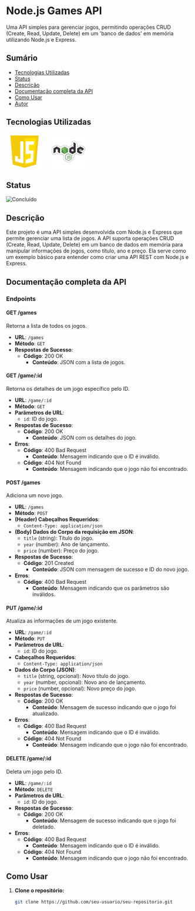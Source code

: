# Node.js Games API

Uma API simples para gerenciar jogos, permitindo operações CRUD (Create, Read, Update, Delete) em um 'banco de dados' em memória utilizando Node.js e Express.

## Sumário

- [Tecnologias Utilizadas](#tecnologias-utilizadas)
- [Status](#status)
- [Descrição](#descrição)
- [Documentação completa da API](#documentação-completa-da-api)
- [Como Usar](#como-usar)
- [Autor](#autor)

## Tecnologias Utilizadas

<div style="display: flex; flex-direction: row;">
  <div style="margin-right: 20px; display: flex; justify-content: flex-start;">
    <img src="img/js.png" alt="Logo JavaScript" width="100"/>
  </div>
  <div style="margin-right: 20px; display: flex; justify-content: flex-start;">
    <img src="img/node.png" alt="Logo Node.js" width="100"/>
  </div>
</div>

## Status

![Concluído](http://img.shields.io/static/v1?label=STATUS&message=CONCLUIDO&color=GREEN&style=for-the-badge)

## Descrição

Este projeto é uma API simples desenvolvida com Node.js e Express que permite gerenciar uma lista de jogos. A API suporta operações CRUD (Create, Read, Update, Delete) em um banco de dados em memória para manipular informações de jogos, como título, ano e preço. Ela serve como um exemplo básico para entender como criar uma API REST com Node.js e Express.

## Documentação completa da API

### Endpoints

#### GET /games

Retorna a lista de todos os jogos.

- **URL**: `/games`
- **Método**: `GET`
- **Respostas de Sucesso**:
  - **Código**: 200 OK
    - **Conteúdo**: JSON com a lista de jogos.

#### GET /game/:id

Retorna os detalhes de um jogo específico pelo ID.

- **URL**: `/game/:id`
- **Método**: `GET`
- **Parâmetros de URL**:
  - `id`: ID do jogo.
- **Respostas de Sucesso**:
  - **Código**: 200 OK
    - **Conteúdo**: JSON com os detalhes do jogo.
- **Erros**:
  - **Código**: 400 Bad Request
    - **Conteúdo**: Mensagem indicando que o ID é inválido.
  - **Código**: 404 Not Found
    - **Conteúdo**: Mensagem indicando que o jogo não foi encontrado.

#### POST /games

Adiciona um novo jogo.

- **URL**: `/games`
- **Método**: `POST`
- **(Header) Cabeçalhos Requeridos**:
  - `Content-Type: application/json`
- **(Body) Dados do Corpo da requisição em JSON**:
  - `title` (string): Título do jogo.
  - `year` (number): Ano de lançamento.
  - `price` (number): Preço do jogo.
- **Respostas de Sucesso**:
  - **Código**: 201 Created
    - **Conteúdo**: JSON com mensagem de sucesso e ID do novo jogo.
- **Erros**:
  - **Código**: 400 Bad Request
    - **Conteúdo**: Mensagem indicando que os parâmetros são inválidos.

#### PUT /game/:id

Atualiza as informações de um jogo existente.

- **URL**: `/game/:id`
- **Método**: `PUT`
- **Parâmetros de URL**:
  - `id`: ID do jogo.
- **Cabeçalhos Requeridos**:
  - `Content-Type: application/json`
- **Dados do Corpo (JSON)**:
  - `title` (string, opcional): Novo título do jogo.
  - `year` (number, opcional): Novo ano de lançamento.
  - `price` (number, opcional): Novo preço do jogo.
- **Respostas de Sucesso**:
  - **Código**: 200 OK
    - **Conteúdo**: Mensagem de sucesso indicando que o jogo foi atualizado.
- **Erros**:
  - **Código**: 400 Bad Request
    - **Conteúdo**: Mensagem indicando que o ID é inválido.
  - **Código**: 404 Not Found
    - **Conteúdo**: Mensagem indicando que o jogo não foi encontrado.

#### DELETE /game/:id

Deleta um jogo pelo ID.

- **URL**: `/game/:id`
- **Método**: `DELETE`
- **Parâmetros de URL**:
  - `id`: ID do jogo.
- **Respostas de Sucesso**:
  - **Código**: 200 OK
    - **Conteúdo**: Mensagem de sucesso indicando que o jogo foi deletado.
- **Erros**:
  - **Código**: 400 Bad Request
    - **Conteúdo**: Mensagem indicando que o ID é inválido.
  - **Código**: 404 Not Found
    - **Conteúdo**: Mensagem indicando que o jogo não foi encontrado.

## Como Usar

1. **Clone o repositório:**

   ```bash
   git clone https://github.com/seu-usuario/seu-repositorio.git
   ```
